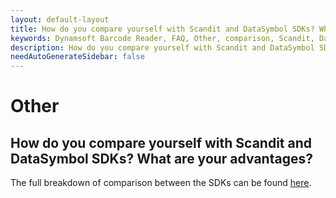 ```yaml
---
layout: default-layout
title: How do you compare yourself with Scandit and DataSymbol SDKs? What are your advantages?
keywords: Dynamsoft Barcode Reader, FAQ, Other, comparison, Scandit, Datasymbol
description: How do you compare yourself with Scandit and DataSymbol SDKs? What are your advantages?
needAutoGenerateSidebar: false
---
```


# Other

## How do you compare yourself with Scandit and DataSymbol SDKs? What are your advantages?

The full breakdown of comparison between the SDKs can be found [here](https://www.dynamsoft.com/blog/insights/best-barcode-reader-sdks/).